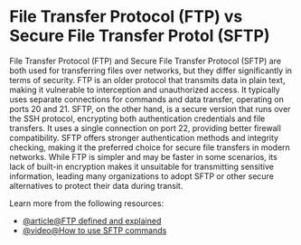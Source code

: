 # File Transfer Protocol (FTP) vs Secure File Transfer Protol (SFTP)

File Transfer Protocol (FTP) and Secure File Transfer Protocol (SFTP) are both used for transferring files over networks, but they differ significantly in terms of security. FTP is an older protocol that transmits data in plain text, making it vulnerable to interception and unauthorized access. It typically uses separate connections for commands and data transfer, operating on ports 20 and 21. SFTP, on the other hand, is a secure version that runs over the SSH protocol, encrypting both authentication credentials and file transfers. It uses a single connection on port 22, providing better firewall compatibility. SFTP offers stronger authentication methods and integrity checking, making it the preferred choice for secure file transfers in modern networks. While FTP is simpler and may be faster in some scenarios, its lack of built-in encryption makes it unsuitable for transmitting sensitive information, leading many organizations to adopt SFTP or other secure alternatives to protect their data during transit.

Learn more from the following resources:

- [@article@FTP defined and explained](https://www.fortinet.com/resources/cyberglossary/file-transfer-protocol-ftp-meaning)
- [@video@How to use SFTP commands](https://www.youtube.com/watch?v=22lBJIfO9qQ)
